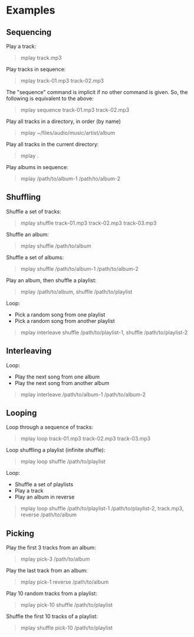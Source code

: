 # Examples

## Sequencing

Play a track:

> mplay track.mp3

Play tracks in sequence:

> mplay track-01.mp3 track-02.mp3

The "sequence" command is implicit if no other command is given.
So, the following is equivalent to the above:

> mplay sequence track-01.mp3 track-02.mp3

Play all tracks in a directory, in order (by name)

> mplay ~/files/audio/music/artist/album

Play all tracks in the current directory:

> mplay .

Play albums in sequence:

> mplay /path/to/album-1 /path/to/album-2

## Shuffling

Shuffle a set of tracks:

> mplay shuffle track-01.mp3 track-02.mp3 track-03.mp3

Shuffle an album:

> mplay shuffle /path/to/album

Shuffle a set of albums:

> mplay shuffle /path/to/album-1 /path/to/album-2

Play an album, then shuffle a playlist:

> mplay /path/to/album, shuffle /path/to/playlist

Loop:
- Pick a random song from one playlist
- Pick a random song from another playlist

> mplay interleave shuffle /path/to/playlist-1, shuffle /path/to/playlist-2

## Interleaving

Loop:
- Play the next song from one album
- Play the next song from another album

> mplay interleave /path/to/album-1 /path/to/album-2

## Looping

Loop through a sequence of tracks:

> mplay loop track-01.mp3 track-02.mp3 track-03.mp3

Loop shuffling a playlist (infinite shuffle):

> mplay loop shuffle /path/to/playlist

Loop:
- Shuffle a set of playlists
- Play a track
- Play an album in reverse

> mplay loop shuffle /path/to/playlist-1 /path/to/playlist-2, track.mp3, reverse /path/to/album

## Picking

Play the first 3 tracks from an album:

> mplay pick-3 /path/to/album

Play the last track from an album:

> mplay pick-1 reverse /path/to/album

Play 10 random tracks from a playlist:

> mplay pick-10 shuffle /path/to/playlist

Shuffle the first 10 tracks of a playlist:

> mplay shuffle pick-10 /path/to/playlist


